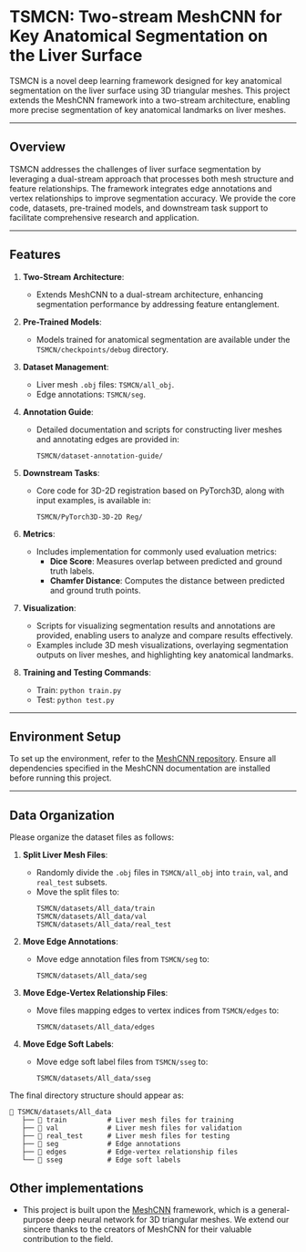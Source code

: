 # TSMCN: Two-stream MeshCNN for Key Anatomical Segmentation on the Liver Surface

TSMCN is a novel deep learning framework designed for key anatomical segmentation on the liver surface using 3D triangular meshes. This project extends the MeshCNN framework into a two-stream architecture, enabling more precise segmentation of key anatomical landmarks on liver meshes.

---

## Overview

TSMCN addresses the challenges of liver surface segmentation by leveraging a dual-stream approach that processes both mesh structure and feature relationships. The framework integrates edge annotations and vertex relationships to improve segmentation accuracy. We provide the core code, datasets, pre-trained models, and downstream task support to facilitate comprehensive research and application.

---

## Features

1. **Two-Stream Architecture**:
   - Extends MeshCNN to a dual-stream architecture, enhancing segmentation performance by addressing feature entanglement.

2. **Pre-Trained Models**:
   - Models trained for anatomical segmentation are available under the `TSMCN/checkpoints/debug` directory.

3. **Dataset Management**:
   - Liver mesh `.obj` files: `TSMCN/all_obj`.
   - Edge annotations: `TSMCN/seg`.

4. **Annotation Guide**:
   - Detailed documentation and scripts for constructing liver meshes and annotating edges are provided in:
     ```plaintext
     TSMCN/dataset-annotation-guide/
     ```

5. **Downstream Tasks**:
   - Core code for 3D-2D registration based on PyTorch3D, along with input examples, is available in:
     ```plaintext
     TSMCN/PyTorch3D-3D-2D Reg/
     ```

6. **Metrics**:
   - Includes implementation for commonly used evaluation metrics:
     - **Dice Score**: Measures overlap between predicted and ground truth labels.
     - **Chamfer Distance**: Computes the distance between predicted and ground truth points.

7. **Visualization**:
   - Scripts for visualizing segmentation results and annotations are provided, enabling users to analyze and compare results effectively.
   - Examples include 3D mesh visualizations, overlaying segmentation outputs on liver meshes, and highlighting key anatomical landmarks.

8. **Training and Testing Commands**:
   - Train: `python train.py`
   - Test: `python test.py`

---

## Environment Setup

To set up the environment, refer to the [MeshCNN repository](https://github.com/ranahanocka/MeshCNN). Ensure all dependencies specified in the MeshCNN documentation are installed before running this project.

---

## Data Organization

Please organize the dataset files as follows:

1. **Split Liver Mesh Files**:
   - Randomly divide the `.obj` files in `TSMCN/all_obj` into `train`, `val`, and `real_test` subsets.
   - Move the split files to:
     ```plaintext
     TSMCN/datasets/All_data/train
     TSMCN/datasets/All_data/val
     TSMCN/datasets/All_data/real_test
     ```

2. **Move Edge Annotations**:
   - Move edge annotation files from `TSMCN/seg` to:
     ```plaintext
     TSMCN/datasets/All_data/seg
     ```

3. **Move Edge-Vertex Relationship Files**:
   - Move files mapping edges to vertex indices from `TSMCN/edges` to:
     ```plaintext
     TSMCN/datasets/All_data/edges
     ```

4. **Move Edge Soft Labels**:
   - Move edge soft label files from `TSMCN/sseg` to:
     ```plaintext
     TSMCN/datasets/All_data/sseg
     ```

The final directory structure should appear as:

```plaintext
📂 TSMCN/datasets/All_data
   ├── 📂 train          # Liver mesh files for training
   ├── 📂 val            # Liver mesh files for validation
   ├── 📂 real_test      # Liver mesh files for testing
   ├── 📂 seg            # Edge annotations
   ├── 📂 edges          # Edge-vertex relationship files
   └── 📂 sseg           # Edge soft labels

```


## Other implementations

- This project is built upon the [MeshCNN](https://github.com/ranahanocka/MeshCNN) framework, which is a general-purpose deep neural network for 3D triangular meshes. We extend our sincere thanks to the creators of MeshCNN for their valuable contribution to the field.
